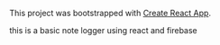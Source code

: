 This project was bootstrapped with [Create React App](https://github.com/facebookincubator/create-react-app).

this is a basic note logger using react and firebase
